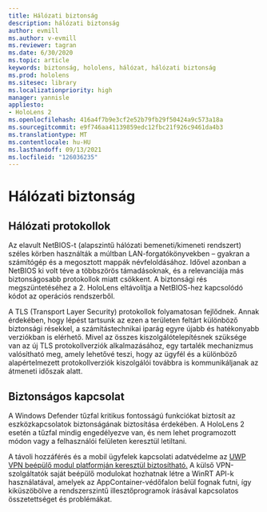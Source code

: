 ```yaml
---
title: Hálózati biztonság
description: hálózati biztonság
author: evmill
ms.author: v-evmill
ms.reviewer: tagran
ms.date: 6/30/2020
ms.topic: article
keywords: biztonság, hololens, hálózat, hálózati biztonság
ms.prod: hololens
ms.sitesec: library
ms.localizationpriority: high
manager: yannisle
appliesto:
- HoloLens 2
ms.openlocfilehash: 416a4f7b9e3cf2e52b79fb29f50424a9c573a18a
ms.sourcegitcommit: e9f746aa41139859edc12fbc21f926c9461da4b3
ms.translationtype: MT
ms.contentlocale: hu-HU
ms.lasthandoff: 09/13/2021
ms.locfileid: "126036235"
---
```

# <a name="network-security"></a>Hálózati biztonság

## <a name="network-protocols"></a>Hálózati protokollok

Az elavult NetBIOS-t (alapszintű hálózati bemeneti/kimeneti rendszert) széles körben használták a múltban LAN-forgatókönyvekben – gyakran a számítógép és a megosztott mappák névfeloldásához. Idővel azonban a NetBIOS ki volt téve a többszörös támadásoknak, és a relevanciája más biztonságosabb protokollok miatt csökkent. A biztonsági rés megszüntetéséhez a 2. HoloLens eltávolítja a NetBIOS-hez kapcsolódó kódot az operációs rendszerből.

A TLS (Transport Layer Security) protokollok folyamatosan fejlődnek. Annak érdekében, hogy lépést tartsunk az ezen a területen feltárt különböző biztonsági résekkel, a számítástechnikai iparág egyre újabb és hatékonyabb verziókban is elérhető. Mivel az összes kiszolgálótelepítésnek szüksége van az új TLS protokollverziók alkalmazásához, egy tartalék mechanizmus valósítható meg, amely lehetővé teszi, hogy az ügyfél és a különböző alapértelmezett protokollverziók kiszolgálói továbbra is kommunikáljanak az átmeneti időszak alatt.

## <a name="secure-connectivity"></a>Biztonságos kapcsolat 

A Windows Defender tűzfal kritikus fontosságú funkciókat biztosít az eszközkapcsolatok biztonságának biztosítása érdekében. A HoloLens 2 esetén a tűzfal mindig engedélyezve van, és nem lehet programozott módon vagy a felhasználói felületen keresztül letiltani.

A távoli hozzáférés és a mobil ügyfelek kapcsolati adatvédelme az [UWP VPN beépülő modul platformján keresztül biztosítható.](/uwp/api/Windows.Networking.Vpn?view=winrt-19041) A külső VPN-szolgáltatók saját beépülő modulokat hozhatnak létre a WinRT API-k használatával, amelyek az AppContainer-védőfalon belül fognak futni, így kiküszöbölve a rendszerszintű illesztőprogramok írásával kapcsolatos összetettséget és problémákat.
